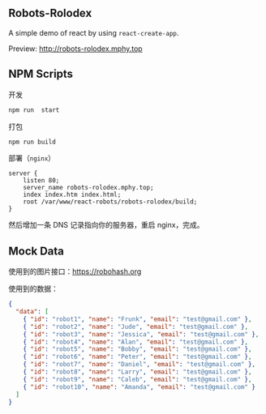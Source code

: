 ## Robots-Rolodex

A simple demo of react by using `react-create-app`.

Preview: http://robots-rolodex.mphy.top

## NPM Scripts

开发
```bash
npm run  start
```

打包
```bash
npm run build
```

部署（`nginx`）
```nginx
server {
    listen 80;
    server_name robots-rolodex.mphy.top;
    index index.htm index.html;
    root /var/www/react-robots/robots-rolodex/build;
}
```
然后增加一条 DNS 记录指向你的服务器，重启 nginx，完成。

## Mock Data

使用到的图片接口：https://robohash.org

使用到的数据：
```json
{
  "data": [
    { "id": "robot1", "name": "Frunk", "email": "test@gmail.com" },
    { "id": "robot2", "name": "Jude", "email": "test@gmail.com" },
    { "id": "robot3", "name": "Jessica", "email": "test@gmail.com" },
    { "id": "robot4", "name": "Alan", "email": "test@gmail.com" },
    { "id": "robot5", "name": "Bobby", "email": "test@gmail.com" },
    { "id": "robot6", "name": "Peter", "email": "test@gmail.com" },
    { "id": "robot7", "name": "Daniel", "email": "test@gmail.com" },
    { "id": "robot8", "name": "Larry", "email": "test@gmail.com" },
    { "id": "robot9", "name": "Caleb", "email": "test@gmail.com" },
    { "id": "robot10", "name": "Amanda", "email": "test@gmail.com" }
  ]
}
```